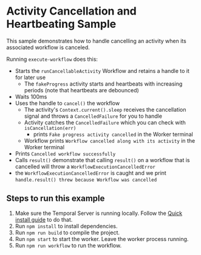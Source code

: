 # Activity Cancellation and Heartbeating Sample

This sample demonstrates how to handle cancelling an activity when its associated workflow is canceled.

Running `execute-workflow` does this:

- Starts the `runCancellableActivity` Workflow and retains a handle to it for later use
  - The `fakeProgress` activity starts and heartbeats with increasing periods (note that heartbeats are debounced)
- Waits 100ms
- Uses the handle to `cancel()` the workflow
  - The activity's `Context.current().sleep` receives the cancellation signal and throws a `CancelledFailure` for you to handle
  - Activity catches the `CancelledFailure` which you can check with `isCancellation(err)`
    - prints `Fake progress activity cancelled` in the Worker terminal
  - Workflow prints `Workflow cancelled along with its activity` in the Worker terminal
- Prints `Cancelled workflow successfully`
- Calls `result()` demonstrate that calling `result()` on a workflow that is cancelled will throw a `WorkflowExecutionCancelledError`
- the `WorkflowExecutionCancelledError` is caught and we print `handle.result() threw because Workflow was cancelled`

## Steps to run this example

1. Make sure the Temporal Server is running locally. Follow the [Quick install guide](https://docs.temporal.io/docs/server/quick-install) to do that.
2. Run `npm install` to install dependencies.
3. Run `npm run build` to compile the project.
4. Run `npm start` to start the worker. Leave the worker process running.
5. Run `npm run workflow` to run the workflow.
